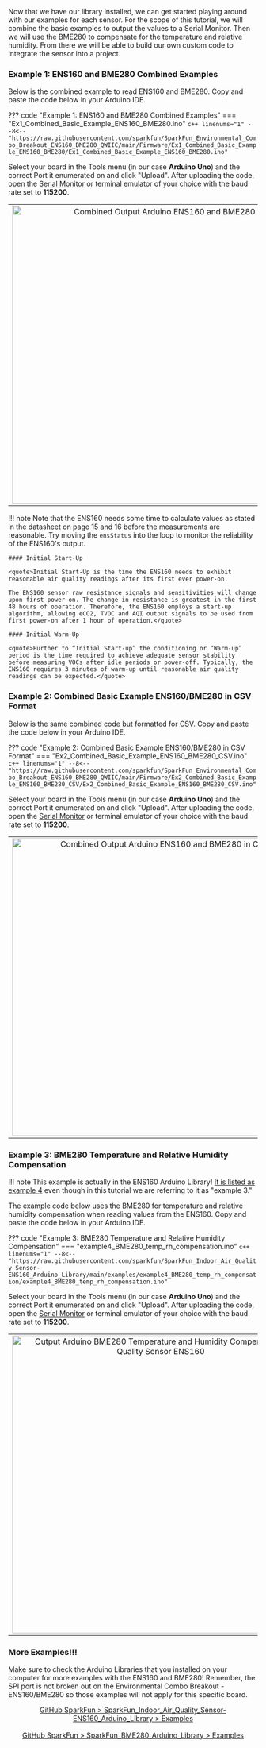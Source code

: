Now that we have our library installed, we can get started playing around with our examples for each sensor. For the scope of this tutorial, we will combine the basic examples to output the values to a Serial Monitor. Then we will use the BME280 to compensate for the temperature and relative humidity. From there we will be able to build our own custom code to integrate the sensor into a project.



### Example 1: ENS160 and BME280 Combined Examples

Below is the combined example to read ENS160 and BME280. Copy and paste the code below in your Arduino IDE.

??? code "Example 1: ENS160 and BME280 Combined Examples"
    === "Ex1_Combined_Basic_Example_ENS160_BME280.ino"
        ``` c++ linenums="1"
        --8<-- "https://raw.githubusercontent.com/sparkfun/SparkFun_Environmental_Combo_Breakout_ENS160_BME280_QWIIC/main/Firmware/Ex1_Combined_Basic_Example_ENS160_BME280/Ex1_Combined_Basic_Example_ENS160_BME280.ino"
        ```

Select your board in the Tools menu (in our case **Arduino Uno**) and the correct Port it enumerated on and click "Upload". After uploading the code, open the [Serial Monitor](https://learn.sparkfun.com/tutorials/terminal-basics) or terminal emulator of your choice with the baud rate set to **115200**.



<div style="text-align: center;">
  <table>
    <tr style="vertical-align:middle;">
     <td style="text-align: center; vertical-align: middle;"><a href="../assets/img/Output_Arduino_Combined_Basic_Example_ENS160_BME280.JPG"><img src="../assets/img/Output_Arduino_Combined_Basic_Example_ENS160_BME280.JPG" height="600px" width="600px" alt="Combined Output Arduino ENS160 and BME280"></a></td>
    </tr>
  </table>
</div>


!!! note
    Note that the ENS160 needs some time to calculate values as stated in the datasheet on page 15 and 16 before the measurements are reasonable. Try moving the `ensStatus` into the loop to monitor the reliability of the ENS160's output.

    #### Initial Start-Up

    <quote>Initial Start-Up is the time the ENS160 needs to exhibit reasonable air quality readings after its first ever power-on.

    The ENS160 sensor raw resistance signals and sensitivities will change upon first power-on. The change in resistance is greatest in the first 48 hours of operation. Therefore, the ENS160 employs a start-up algorithm, allowing eCO2, TVOC and AQI output signals to be used from first power-on after 1 hour of operation.</quote>

    #### Initial Warm-Up

    <quote>Further to “Initial Start-up” the conditioning or “Warm-up” period is the time required to achieve adequate sensor stability before measuring VOCs after idle periods or power-off. Typically, the ENS160 requires 3 minutes of warm-up until reasonable air quality readings can be expected.</quote>



### Example 2: Combined Basic Example ENS160/BME280 in CSV Format

Below is the same combined code but formatted for CSV. Copy and paste the code below in your Arduino IDE.

??? code "Example 2: Combined Basic Example ENS160/BME280 in CSV Format"
    === "Ex2_Combined_Basic_Example_ENS160_BME280_CSV.ino"
        ``` c++ linenums="1"
        --8<-- "https://raw.githubusercontent.com/sparkfun/SparkFun_Environmental_Combo_Breakout_ENS160_BME280_QWIIC/main/Firmware/Ex2_Combined_Basic_Example_ENS160_BME280_CSV/Ex2_Combined_Basic_Example_ENS160_BME280_CSV.ino"
        ```

Select your board in the Tools menu (in our case **Arduino Uno**) and the correct Port it enumerated on and click "Upload". After uploading the code, open the [Serial Monitor](https://learn.sparkfun.com/tutorials/terminal-basics) or terminal emulator of your choice with the baud rate set to **115200**.

<div style="text-align: center;">
  <table>
    <tr style="vertical-align:middle;">
     <td style="text-align: center; vertical-align: middle;"><a href="../assets/img/Output_Arduino_Combined_Basic_Example_ENS160_BME280_CSV.JPG"><img src="../assets/img/Output_Arduino_Combined_Basic_Example_ENS160_BME280_CSV.JPG" height="600px" width="600px" alt="Combined Output Arduino ENS160 and BME280 in CSV"></a></td>
    </tr>
  </table>
</div>



### Example 3: BME280 Temperature and Relative Humidity Compensation

!!! note
    This example is actually in the ENS160 Arduino Library! [It is listed as example 4](https://github.com/sparkfun/SparkFun_Indoor_Air_Quality_Sensor-ENS160_Arduino_Library/blob/main/examples/example4_BME280_temp_rh_compensation/example4_BME280_temp_rh_compensation.ino) even though in this tutorial we are referring to it as "example 3."

The example code below uses the BME280 for temperature and relative humidity compensation when reading values from the ENS160. Copy and paste the code below in your Arduino IDE.

??? code "Example 3: BME280 Temperature and Relative Humidity Compensation"
    === "example4_BME280_temp_rh_compensation.ino"
        ``` c++ linenums="1"
        --8<-- "https://raw.githubusercontent.com/sparkfun/SparkFun_Indoor_Air_Quality_Sensor-ENS160_Arduino_Library/main/examples/example4_BME280_temp_rh_compensation/example4_BME280_temp_rh_compensation.ino"
        ```

Select your board in the Tools menu (in our case **Arduino Uno**) and the correct Port it enumerated on and click "Upload". After uploading the code, open the [Serial Monitor](https://learn.sparkfun.com/tutorials/terminal-basics) or terminal emulator of your choice with the baud rate set to **115200**.

<div style="text-align: center;">
  <table>
    <tr style="vertical-align:middle;">
     <td style="text-align: center; vertical-align: middle;"><a href="../assets/img/Output_Arduino_BME280_Temperature_Relative_Humidity_Compensation_Air_Quality_Sensor_ENS160.JPG"><img src="../assets/img/Output_Arduino_BME280_Temperature_Relative_Humidity_Compensation_Air_Quality_Sensor_ENS160.JPG" height="600px" width="600px" alt="Output Arduino BME280 Temperature and Humidity Compensated Air Quality Sensor ENS160"></a></td>
    </tr>
  </table>
</div>



### More Examples!!!

Make sure to check the Arduino Libraries that you installed on your computer for more examples with the ENS160 and BME280! Remember, the SPI port is not broken out on the Environmental Combo Breakout - ENS160/BME280 so those examples will not apply for this specific board.

<div style="text-align: center">
    <a href="https://github.com/sparkfun/SparkFun_Indoor_Air_Quality_Sensor-ENS160_Arduino_Library/tree/main/examples" class="md-button">GitHub SparkFun > SparkFun_Indoor_Air_Quality_Sensor-ENS160_Arduino_Library > Examples</a>
    <br /><br />
    <a href="https://github.com/sparkfun/SparkFun_BME280_Arduino_Library/tree/master/examples" class="md-button md-button">GitHub SparkFun > SparkFun_BME280_Arduino_Library > Examples</a></div>

